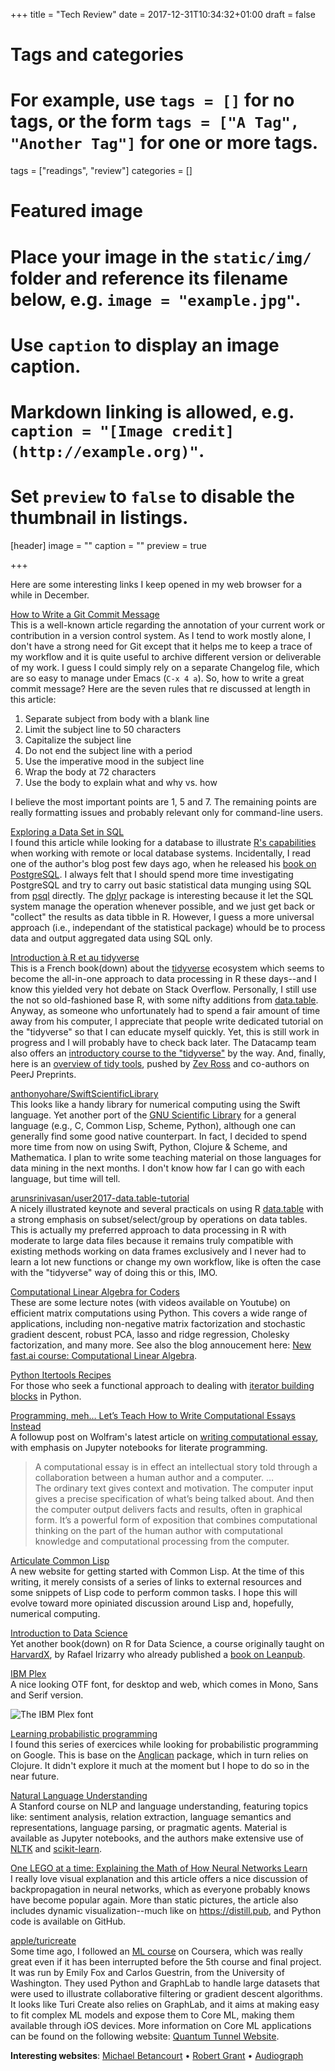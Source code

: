 +++
title = "Tech Review"
date = 2017-12-31T10:34:32+01:00
draft = false

# Tags and categories
# For example, use `tags = []` for no tags, or the form `tags = ["A Tag", "Another Tag"]` for one or more tags.
tags = ["readings", "review"]
categories = []

# Featured image
# Place your image in the `static/img/` folder and reference its filename below, e.g. `image = "example.jpg"`.
# Use `caption` to display an image caption.
#   Markdown linking is allowed, e.g. `caption = "[Image credit](http://example.org)"`.
# Set `preview` to `false` to disable the thumbnail in listings.
[header]
image = ""
caption = ""
preview = true

+++

Here are some interesting links I keep opened in my web browser for a while in December.

<i class="fa fa-external-link fa-1x"></i>  [How to Write a Git Commit Message](https://chris.beams.io/posts/git-commit/)  
This is a well-known article regarding the annotation of your current work or contribution in a version control system. As I tend to work mostly alone, I don't have a strong need for Git except that it helps me to keep a trace of my workflow and it is quite useful to archive different version or deliverable of my work. I guess I could simply rely on a separate Changelog file, which are so easy to manage under Emacs (`C-x 4 a`). So, how to write a great commit message? Here are the seven rules that re discussed at length in this article: 
    
1. Separate subject from body with a blank line
2. Limit the subject line to 50 characters
3. Capitalize the subject line
4. Do not end the subject line with a period
5. Use the imperative mood in the subject line
6. Wrap the body at 72 characters
7. Use the body to explain what and why vs. how

I believe the most important points are 1, 5 and 7. The remaining points are really formatting issues and probably relevant only for command-line users.

<i class="fa fa-external-link fa-1x"></i> [Exploring a Data Set in SQL](http://tapoueh.org/blog/2017/06/exploring-a-data-set-in-sql/)  
I found this article while looking for a database to illustrate [R's capabilities](http://db.rstudio.com/dplyr/) when working with remote or local database systems. Incidentally, I read one of the author's blog post few days ago, when he released his [book on PostgreSQL](http://tapoueh.org/blog/2017/12/mastering-postgresql-a-readers-interview/). I always felt that I should spend more time investigating PostgreSQL and try to carry out basic statistical data munging using SQL from [psql](https://www.postgresql.org/docs/current/static/app-psql.html) directly. The [dplyr](https://cran.r-project.org/web/packages/dplyr/vignettes/dplyr.html) package is interesting because it let the SQL system manage the operation whenever possible, and we just get back or "collect" the results as data tibble in R. However, I guess a more universal approach (i.e., independant of the statistical package) whould be to process data and output aggregated data using SQL only.

<i class="fa fa-external-link fa-1x"></i> [Introduction à R et au tidyverse](https://juba.github.io/tidyverse/)  
This is a French book(down) about the [tidyverse](https://www.tidyverse.org) ecosystem which seems to become the all-in-one approach to data processing in R these days--and I know this yielded very hot debate on Stack Overflow. Personally, I still use the not so old-fashioned base R, with some nifty additions from [data.table](https://cran.r-project.org/web/packages/data.table/vignettes/datatable-intro.html). Anyway, as someone who unfortunately had to spend a fair amount of time away from his computer, I appreciate that people write dedicated tutorial on the "tidyverse" so that I can educate myself quickly. Yet, this is still work in progress and I will probably have to check back later. The Datacamp team also offers an [introductory course to the "tidyverse"](https://www.datacamp.com/courses/introduction-to-the-tidyverse) by the way. And, finally, here is an [overview of tidy tools](https://peerj.com/preprints/3180/), pushed by [Zev Ross](https://www.zevross.com) and co-authors on PeerJ Preprints.

<i class="fa fa-external-link fa-1x"></i> [anthonyohare/SwiftScientificLibrary](https://github.com/anthonyohare/SwiftScientificLibrary)  
This looks like a handy library for numerical computing using the Swift language. Yet another port of the [GNU Scientific Library](https://www.gnu.org/software/gsl/) for a general language (e.g., C, Common Lisp, Scheme, Python), although one can generally find some good native counterpart. In fact, I decided to spend more time from now on using Swift, Python, Clojure & Scheme, and Mathematica. I plan to write some teaching material on those languages for data mining in the next months. I don't know how far I can go with each language, but time will tell.

<i class="fa fa-external-link fa-1x"></i> [arunsrinivasan/user2017-data.table-tutorial](https://github.com/arunsrinivasan/user2017-data.table-tutorial)  
A nicely illustrated keynote and several practicals on using R [data.table](http://r-datatable.com) with a strong emphasis on subset/select/group by operations on data tables. This is actually my preferred approach to data processing in R with moderate to large data files because it remains truly compatible with existing methods working on data frames exclusively and I never had to learn a lot new functions or change my own workflow, like is often the case with the "tidyverse" way of doing this or this, IMO.

<i class="fa fa-external-link fa-1x"></i> [Computational Linear Algebra for Coders](https://github.com/fastai/numerical-linear-algebra/blob/master/README.md)  
These are some lecture notes (with videos available on Youtube) on efficient matrix computations using Python. This covers a wide range of applications, including non-negative matrix factorization and stochastic gradient descent, robust PCA, lasso and ridge regression, Cholesky factorization, and many more. See also the blog annoucement here: [New fast.ai course: Computational Linear Algebra](http://www.fast.ai/2017/07/17/num-lin-alg/).

<i class="fa fa-external-link fa-1x"></i> [Python Itertools Recipes](https://docs.python.org/3/library/itertools.html#itertools-recipes)  
For those who seek a functional approach to dealing with [iterator building blocks](https://docs.python.org/3/library/itertools.html#module-itertools) in Python.

<i class="fa fa-external-link fa-1x"></i> [Programming, meh… Let’s Teach How to Write Computational Essays Instead](https://blog.ouseful.info/2017/11/15/programming-meh-lets-teach-how-to-write-computational-essays-instead/amp/)  
A followup post on Wolfram's latest article on [writing computational essay](http://blog.stephenwolfram.com/2017/11/what-is-a-computational-essay/), with emphasis on Jupyter notebooks for literate programming.

> A computational essay is in effect an intellectual story told through a collaboration between a human author and a computer. …  
> The ordinary text gives context and motivation. The computer input gives a precise specification of what’s being talked about. And then the computer output delivers facts and results, often in graphical form. It’s a powerful form of exposition that combines computational thinking on the part of the human author with computational knowledge and computational processing from the computer.

<i class="fa fa-external-link fa-1x"></i> [Articulate Common Lisp](http://articulate-lisp.com)  
A new website for getting started with Common Lisp. At the time of this writing, it merely consists of a series of links to external resources and some snippets of Lisp code to perform common tasks. I hope this will evolve toward more opiniated discussion around Lisp and, hopefully, numerical computing.

<i class="fa fa-external-link fa-1x"></i> [Introduction to Data Science](https://rafalab.github.io/dsbook/)  
Yet another book(down) on R for Data Science, a course originally taught on [HarvardX](https://www.edx.org/course/data-science-r-basics-harvardx-ph125-1x), by Rafael Irizarry who already published a [book on Leanpub](https://leanpub.com/dataanalysisforthelifesciences).

<i class="fa fa-external-link fa-1x"></i> [IBM Plex](https://ibm.github.io/type/)  
A nice looking OTF font, for desktop and web, which comes in Mono, Sans and Serif version.

![The IBM Plex font](/img/2018-01-02-18-56-46.png)

<i class="fa fa-external-link fa-1x"></i> [Learning probabilistic programming](http://www.robots.ox.ac.uk/~fwood/anglican/teaching/mlss2014/)  
I found this series of exercices while looking for probabilistic programming on Google. This is base on the [Anglican](https://probprog.github.io/anglican/index.html) package, which in turn relies on Clojure. It didn't explore it much at the moment but I hope to do so in the near future.

<i class="fa fa-external-link fa-1x"></i> [Natural Language Understanding](https://web.stanford.edu/class/cs224u/index.html)  
A Stanford course on NLP and language understanding, featuring topics like: sentiment analysis, relation extraction, language semantics and representations, language parsing, or pragmatic agents. Material is available as Jupyter notebooks, and the authors make extensive use of [NLTK](http://www.nltk.org) and [scikit-learn](http://scikit-learn.org/stable/).

<i class="fa fa-external-link fa-1x"></i> [One LEGO at a time: Explaining the Math of How Neural Networks Learn](https://omar-florez.github.io/scratch_mlp/?utm_campaign=buffer&utm_content=buffer0d54b&utm_medium=social&utm_source=linkedin.com)  
I really love visual explanation and this article offers a nice discussion of backpropagation in neural networks, which as everyone probably knows have become popular again. More than static pictures, the article also includes dynamic visualization--much like on <https://distill.pub>, and Python code is available on GitHub.

<i class="fa fa-external-link fa-1x"></i> [apple/turicreate](https://github.com/apple/turicreate)  
Some time ago, I followed an [ML course](https://www.coursera.org/account/accomplishments/specialization/certificate/XQ5YDA5JFUKD) on Coursera, which was really great even if it has been interrupted before the 5th course and final project. It was run by Emily Fox and Carlos Guestrin, from the University of Washington. They used Python and GraphLab to handle large datasets that were used to illustrate collaborative filtering or gradient descent algorithms. It looks like Turi Create also relies on GraphLab, and it aims at making easy to fit complex ML models and expose them to Core ML, making them available through iOS devices. More information on Core ML applications can be found on the following website: [Quantum Tunnel Website](http://jrogel.com/machine-learning-apple/).


**Interesting websites**: [Michael Betancourt](https://betanalpha.github.io) • [Robert Grant](http://robertgrantstats.co.uk) • [Audiograph](http://audiograph.xyz)
